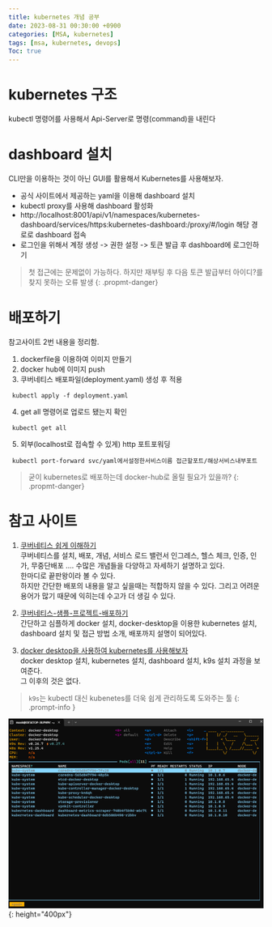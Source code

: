 ```yaml
---
title: kubernetes 개념 공부
date: 2023-08-31 00:30:00 +0900
categories: [MSA, kubernetes]
tags: [msa, kubernetes, devops]     
Toc: true
---
```


# kubernetes 구조
kubectl 명령어를 사용해서 Api-Server로 명령(command)을 내린다

# dashboard 설치
CLI만을 이용하는 것이 아닌 GUI를 활용해서 Kubernetes를 사용해보자.
- 공식 사이트에서 제공하는 yaml을 이용해 dashboard 설치
- kubectl proxy를 사용해 dashboard 활성화
- http://localhost:8001/api/v1/namespaces/kubernetes-dashboard/services/https:kubernetes-dashboard:/proxy/#/login 해당 경로로 dashboard 접속
- 로그인을 위해서 계정 생성 -> 권한 설정 -> 토큰 발급 후 dashboard에 로그인하기

> 첫 접근에는 문제없이 가능하다. 하지만 재부팅 후 다음 토큰 발급부터 아이디?를 찾지 못하는 오류 발생
{: .propmt-danger}

# 배포하기
참고사이트 2번 내용을 정리함.

1. dockerfile을 이용하여 이미지 만들기
2. docker hub에 이미지 push
3. 쿠버네티스 배포파일(deployment.yaml) 생성 후 적용
```
 kubectl apply -f deployment.yaml
```
4. get all 명령어로 업로드 됐는지 확인
```
 kubectl get all
```
5. 외부(localhost로 접속할 수 있게) http 포트포워딩
```
 kubectl port-forward svc/yaml에서설정한서비스이름 접근할포트/해상서비스내부포트
```

> 굳이 kubernetes로 배포하는데 docker-hub로 올릴 필요가 있을까?
{: .propmt-danger}


# 참고 사이트
1. [쿠버네티스 쉽게 이해하기](https://happycloud-lee.tistory.com/246)  
   쿠버네티스를 설치, 배포, 개념, 서비스 로드 밸런서 인그레스, 헬스 체크, 인증, 인가, 무중단배포 .... 수많은 개념들을 다양하고 자세하기 설명하고 있다.  
   한마디로 끝판왕이라 볼 수 있다.  
   하지만 간단한 배포의 내용을 알고 싶을때는 적합하지 않을 수 있다. 그리고 어려운 용어가 많기 때문에 익히는데 수고가 더 생길 수 있다.  


2. [쿠버네티스-샘플-프로젝트-배포하기](https://velog.io/@mertyn88/쿠버네티스-샘플-프로젝트-배포하기)  
   간단하고 심플하게 docker 설치, docker-desktop을 이용한 kubernetes 설치, dashboard 설치 및 접근 방법 소개, 배포까지 설명이 되어있다.


3. [docker desktop을 사용하여 kubernetes를 사용해보자](https://mydailylogs.tistory.com/120)  
docker desktop 설치, kubernetes 설치, dashboard 설치, k9s 설치 과정을 보여준다.  
그 이후의 것은 없다.  

> `k9s`는 kubectl 대신 kubenetes를 더욱 쉽게 관리하도록 도와주는 툴 
{: .prompt-info }

![k9s](https://raw.githubusercontent.com/mearyne/mdImgHost/master/_posts/2023-08-31-kubernetes.md/52985409250000.png){: height="400px"}